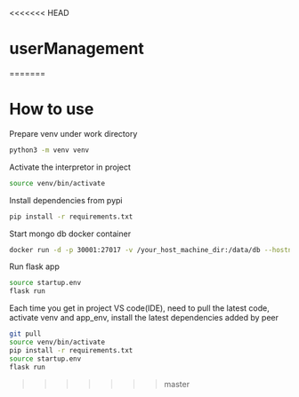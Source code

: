 <<<<<<< HEAD
# userManagement
=======
# How to use
Prepare venv under work directory
```bash
python3 -m venv venv
```

Activate the interpretor in project
```bash 
source venv/bin/activate
```

Install dependencies from pypi
```bash 
pip install -r requirements.txt
```

Start mongo db docker container
```bash 
docker run -d -p 30001:27017 -v /your_host_machine_dir:/data/db --hostname ztgg_mongo  --name=ztgg_mongo mongo
```


Run flask app
```bash
source startup.env
flask run
```

Each time you get in project VS code(IDE), need to pull the latest code, activate venv and app_env, install the latest dependencies added by peer
```bash
git pull
source venv/bin/activate
pip install -r requirements.txt
source startup.env
flask run
```
>>>>>>> master
